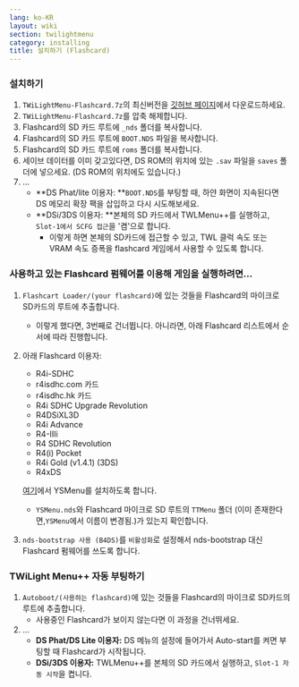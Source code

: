 ```yaml
---
lang: ko-KR
layout: wiki
section: twilightmenu
category: installing
title: 설치하기 (Flashcard)
---
```


### 설치하기
1. `TWiLightMenu-Flashcard.7z`의 최신버전을 [깃허브 페이지](https://github.com/DS-Homebrew/TWiLightMenu/releases)에서 다운로드하세요.
1. `TWiLightMenu-Flashcard.7z`를 압축 해제합니다.
1. Flashcard의 SD 카드 루트에 `_nds` 폴더를 복사합니다.
1. Flashcard의 SD 카드 루트에 `BOOT.NDS` 파일을 복사합니다.
1. Flashcard의 SD 카드 루트에 `roms` 폴더를 복사합니다.
1. 세이브 데이터를 이미 갖고있다면, DS ROM의 위치에 있는 `.sav` 파일을 `saves` 폴더에 넣으세요. (DS ROM의 위치에도 있습니다.)
1. ...
   - **DS Phat/lite 이용자: **`BOOT.NDS`를 부팅할 때, 하얀 화면이 지속된다면 DS 메모리 확장 팩을 삽입하고 다시 시도해보세요.
   - **DSi/3DS 이용자: **본체의 SD 카드에서 TWLMenu++를 실행하고, `Slot-1에서 SCFG 접근`을 '켬'으로 합니다.
      - 이렇게 하면 본체의 SD카드에 접근할 수 있고, TWL 클럭 속도 또는 VRAM 속도 증폭을 flashcard 게임에서 사용할 수 있도록 합니다.

### 사용하고 있는 Flashcard 펌웨어를 이용해 게임을 실행하려면...
1. `Flashcart Loader/(your flashcard)`에 있는 것들을 Flashcard의 마이크로 SD카드의 루트에 추출합니다.
   - 이렇게 했다면, 3번째로 건너뜁니다. 아니라면, 아래 Flashcard 리스트에서 순서에 따라 진행합니다.

1. 아래 Flashcard 이용자:
   - R4i-SDHC
   - r4isdhc.com 카드
   - r4isdhc.hk 카드
   - R4i SDHC Upgrade Revolution
   - R4DSiXL3D
   - R4i Advance
   - R4-IIIi
   - R4 SDHC Revolution
   - R4(i) Pocket
   - R4i Gold (v1.4.1) (3DS)
   - R4xDS

   [여기](https://gbatemp.net/threads/retrogamefan-updates-releases.267243/)에서 YSMenu를 설치하도록 합니다.
      - `YSMenu.nds`와 Flashcard 마이크로 SD 루트의 `TTMenu` 폴더 (이미 존재한다면,`YSMenu`에서 이름이 변경됨.)가 있는지 확인합니다.
1. `nds-bootstrap 사용 (B4DS)`를 `비활성화`로 설정해서 nds-bootstrap 대신 Flashcard 펌웨어를 쓰도록 합니다.

### TWiLight Menu++ 자동 부팅하기
1. `Autoboot/(사용하는 flashcard)`에 있는 것들을 Flashcard의 마이크로 SD카드의 루트에 추출합니다.
   - 사용중인 Flashcard가 보이지 않는다면 이 과정을 건너뛰세요.
1. ...
   - **DS Phat/DS Lite 이용자:** DS 메뉴의 설정에 들어가서 Auto-start를 켜면 부팅할 때 Flashcard가 시작됩니다.
   - **DSi/3DS 이용자:** TWLMenu++를 본체의 SD 카드에서 실행하고, `Slot-1 자동 시작`을 켭니다.

